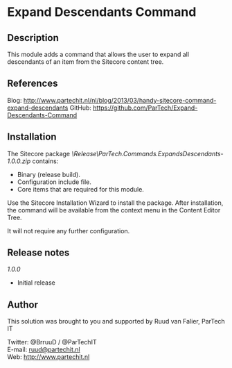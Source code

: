 Expand Descendants Command
==========================

Description
-----------
This module adds a command that allows the user to expand all descendants of an item from the Sitecore content tree.


References
------------
Blog: http://www.partechit.nl/nl/blog/2013/03/handy-sitecore-command-expand-descendants
GitHub: https://github.com/ParTech/Expand-Descendants-Command


Installation
------------
The Sitecore package *\Release\ParTech.Commands.ExpandsDescendants-1.0.0.zip* contains:
- Binary (release build).
- Configuration include file.
- Core items that are required for this module.

Use the Sitecore Installation Wizard to install the package.
After installation, the command will be available from the context menu in the Content Editor Tree.

It will not require any further configuration.


Release notes
-------------
*1.0.0*
- Initial release


Author
------
This solution was brought to you and supported by Ruud van Falier, ParTech IT

Twitter: @BrruuD / @ParTechIT   
E-mail: ruud@partechit.nl   
Web: http://www.partechit.nl
